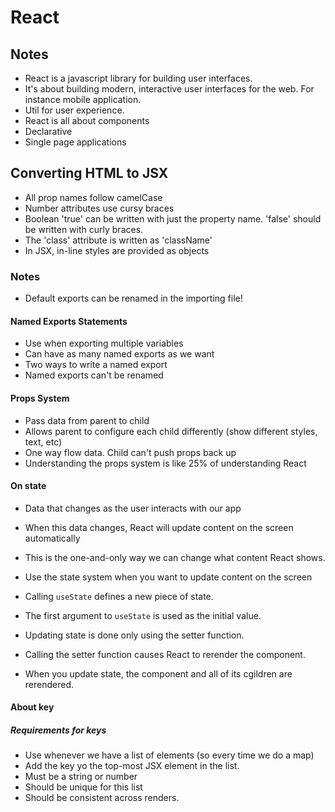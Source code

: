 # React

## Notes

- React is a javascript library for building user interfaces.
- It's about building modern, interactive user interfaces for the web. For instance mobile application.
- Util for user experience.
- React is all about components
- Declarative
- Single page applications

## Converting HTML to JSX

- All prop names follow camelCase
- Number attributes use cursy braces
- Boolean 'true' can be written with just the property name. 'false' should be written with curly braces.
- The 'class' attribute is written as 'className'
- In JSX, in-line styles are provided as objects

### Notes

- Default exports can be renamed in the importing file!

#### Named Exports Statements

- Use when exporting multiple variables
- Can have as many named exports as we want
- Two ways to write a named export
- Named exports can't be renamed

#### Props System

- Pass data from parent to child
- Allows parent to configure each child differently (show different styles, text, etc)
- One way flow data. Child can't push props back up
- Understanding the props system is like 25% of understanding React

#### On state

- Data that changes as the user interacts with our app
- When this data changes, React will update content on the screen automatically
- This is the one-and-only way we can change what content React shows.

- Use the state system when you want to update content on the screen
- Calling `useState` defines a new piece of state.
- The first argument to `useState` is used as the initial value.
- Updating state is done only using the setter function.
- Calling the setter function causes React to rerender the component.

- When you update state, the component and all of its cgildren are rerendered.

#### About key

##### Requirements for keys

- Use whenever we have a list of elements (so every time we do a map)
- Add the key yo the top-most JSX element in the list.
- Must be a string or number
- Should be unique for this list
- Should be consistent across renders.
